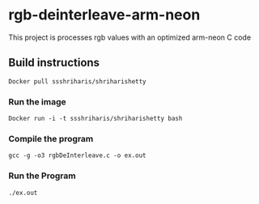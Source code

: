 # rgb-deinterleave-arm-neon

This project is processes rgb values with an optimized arm-neon C code

## Build instructions
``` Docker
Docker pull ssshriharis/shriharishetty
```
### Run the image
``` Docker
Docker run -i -t ssshriharis/shriharishetty bash
```
### Compile the program
``` Docker
gcc -g -o3 rgbDeInterleave.c -o ex.out  
```
### Run the Program
``` Docker
./ex.out
```

